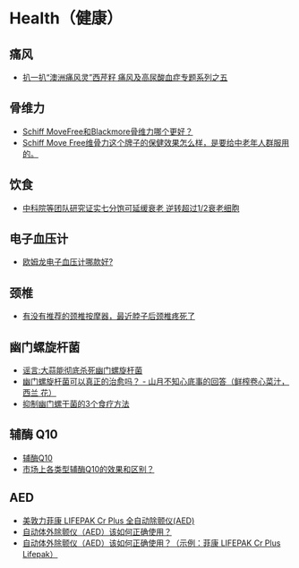 # Health（健康）

## 痛风
* [扒一扒“澳洲痛风灵”西芹籽 痛风及高尿酸血症专题系列之五](https://www.sohu.com/a/167284469_387820)

## 骨维力
* [Schiff MoveFree和Blackmore骨维力哪个更好？](https://www.zhihu.com/question/278726830)
* [Schiff Move Free维骨力这个牌子的保健效果怎么样，是要给中老年人群服用的。](https://www.zhihu.com/question/46399868)

## 饮食
* [中科院等团队研究证实七分饱可延缓衰老 逆转超过1/2衰老细胞](https://www.sohu.com/a/385608566_100191015)

## 电子血压计
* [欧姆龙电子血压计哪款好?](https://www.zhihu.com/question/21257211)

## 颈椎
* [有没有推荐的颈椎按摩器，最近脖子后颈椎疼死了](https://v2ex.com/t/662588)

## 幽门螺旋杆菌
* [谣言:大蒜能彻底杀死幽门螺旋杆菌](https://zhuanlan.zhihu.com/p/107143822)
* [幽门螺旋杆菌可以真正的治愈吗？ - 山月不知心底事的回答（鲜榨卷心菜汁，西兰
花）](https://www.zhihu.com/question/33282310/answer/950399570)
* [抑制幽门螺干菌的3个食疗方法](http://www.360doc.com/content/16/0915/22/33737200_591141315.shtml)

## 辅酶 Q10
* [辅酶Q10](https://www.zhihu.com/topic/20321179/intro)
* [市场上各类型辅酶Q10的效果和区别？](https://www.zhihu.com/question/290748950)

## AED
* [美敦力菲康 LIFEPAK Cr Plus 全自动除颤仪(AED)](http://www.physio-control.cn/index.php?id=54)
* [自动体外除颤仪（AED）该如何正确使用？](https://www.zhihu.com/question/445473889/answer/1773937285)
* [自动体外除颤仪（AED）该如何正确使用？（示例：菲康 LIFEPAK Cr Plus Lifepak）](https://www.zhihu.com/question/445473889/answer/1758392716)
